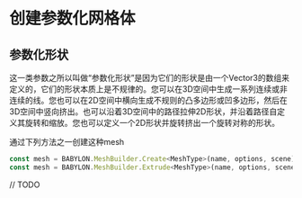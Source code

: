 创建参数化网格体
===

## 参数化形状

这一类参数之所以叫做“参数化形状”是因为它们的形状是由一个Vector3的数组来定义的，它们的形状本质上是不规律的。您可以在3D空间中生成一系列连续或非连续的线。您也可以在2D空间中横向生成不规则的凸多边形或凹多边形，然后在3D空间中竖向挤出。也可以沿着3D空间中的路径拉伸2D形状，并沿着路径自定义其旋转和缩放。您也可以定义一个2D形状并旋转挤出一个旋转对称的形状。

通过下列方法之一创建这种mesh

````javascript
const mesh = BABYLON.MeshBuilder.Create<MeshType>(name, options, scene);
const mesh = BABYLON.MeshBuilder.Extrude<MeshType>(name, options, scene);
````

// TODO